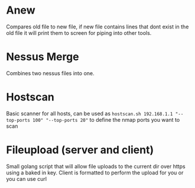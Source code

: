 # Anew

Compares old file to new file, if new file contains lines that dont exist in the old file it will print them to screen for piping into other tools.

# Nessus Merge

Combines two nessus files into one.

# Hostscan

Basic scanner for all hosts, can be used as `hostscan.sh 192.168.1.1 "--top-ports 100" "--top-ports 20"` to define the nmap ports you want to scan

# Fileupload (server and client)
Small golang script that will allow file uploads to the current dir over https using a baked in key. Client is formatted to perform the upload for you or you can use curl
